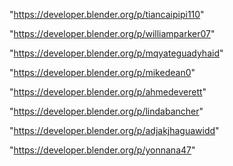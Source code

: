 "https://developer.blender.org/p/tiancaipipi110"

"https://developer.blender.org/p/williamparker07"

"https://developer.blender.org/p/mqyateguadyhaid"

"https://developer.blender.org/p/mikedean0"

"https://developer.blender.org/p/ahmedeverett"

"https://developer.blender.org/p/lindabancher"

"https://developer.blender.org/p/adjakjhaguawidd"

 
"https://developer.blender.org/p/yonnana47"


 
